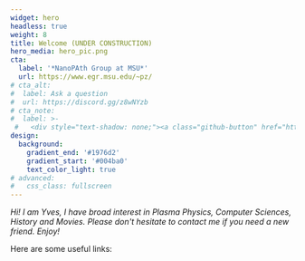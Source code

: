 ```yaml
---
widget: hero
headless: true
weight: 8
title: Welcome (UNDER CONSTRUCTION)
hero_media: hero_pic.png
cta:
  label: '*NanoPAth Group at MSU*'
  url: https://www.egr.msu.edu/~pz/
# cta_alt:
#  label: Ask a question
#  url: https://discord.gg/z8wNYzb
# cta_note:
#  label: >-
 #   <div style="text-shadow: none;"><a class="github-button" href="https://github.com/wowchemy/wowchemy-hugo-themes" data-icon="octicon-star" data-size="large" data-show-count="true" aria-label="Star">Star Wowchemy Website Builder</a></div><div style="text-shadow: none;"><a class="github-button" href="https://github.com/wowchemy/starter-hugo-academic" data-icon="octicon-star" data-size="large" data-show-count="true" aria-label="Star">Star the Academic template</a></div>
design:
  background: 
    gradient_end: '#1976d2'
    gradient_start: '#004ba0'
    text_color_light: true
# advanced:
#   css_class: fullscreen
---
```


*Hi! I am Yves, I have broad interest in Plasma Physics, Computer Sciences, History and  Movies. Please don't hesitate to contact me if you need a new friend. Enjoy!*

Here are some useful links:

<!--Custom spacing-->
<div class="mb-3"></div>
<!--GitHub Button JS-->
<script async defer src="https://buttons.github.io/buttons.js"></script>
